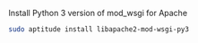 Install Python 3 version of mod_wsgi for Apache

```sh
sudo aptitude install libapache2-mod-wsgi-py3
```
